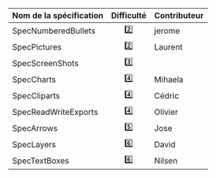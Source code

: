 | Nom de la spécification | Difficulté | Contributeur |
| ----------------------- | :--------: | ------------ |
| SpecNumberedBullets     | :two:      | jerome       |
| SpecPictures            | :two:      | Laurent      |
| SpecScreenShots         | :three:    |              |
| SpecCharts              | :four:     | Mihaela      |
| SpecCliparts            | :four:     | Cédric       |
| SpecReadWriteExports    | :four:     | Olivier      |
| SpecArrows              | :five:     | Jose         |
| SpecLayers              | :six:      | David        |
| SpecTextBoxes           | :six:      | Nilsen       | 
